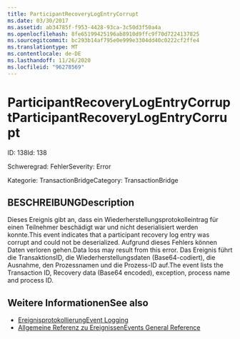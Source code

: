```yaml
---
title: ParticipantRecoveryLogEntryCorrupt
ms.date: 03/30/2017
ms.assetid: ab34785f-f953-4428-93ca-3c50d3f50a4a
ms.openlocfilehash: 8fe65199425196ab8910d9ffc9f70d7224137825
ms.sourcegitcommit: bc293b14af795e0e999e3304dd40c0222cf2ffe4
ms.translationtype: MT
ms.contentlocale: de-DE
ms.lasthandoff: 11/26/2020
ms.locfileid: "96278569"
---
```

# <a name="participantrecoverylogentrycorrupt"></a><span data-ttu-id="8a51e-102">ParticipantRecoveryLogEntryCorrupt</span><span class="sxs-lookup"><span data-stu-id="8a51e-102">ParticipantRecoveryLogEntryCorrupt</span></span>

<span data-ttu-id="8a51e-103">ID: 138</span><span class="sxs-lookup"><span data-stu-id="8a51e-103">Id: 138</span></span>  
  
 <span data-ttu-id="8a51e-104">Schweregrad: Fehler</span><span class="sxs-lookup"><span data-stu-id="8a51e-104">Severity: Error</span></span>  
  
 <span data-ttu-id="8a51e-105">Kategorie: TransactionBridge</span><span class="sxs-lookup"><span data-stu-id="8a51e-105">Category: TransactionBridge</span></span>  
  
## <a name="description"></a><span data-ttu-id="8a51e-106">BESCHREIBUNG</span><span class="sxs-lookup"><span data-stu-id="8a51e-106">Description</span></span>  

 <span data-ttu-id="8a51e-107">Dieses Ereignis gibt an, dass ein Wiederherstellungsprotokolleintrag für einen Teilnehmer beschädigt war und nicht deserialisiert werden konnte.</span><span class="sxs-lookup"><span data-stu-id="8a51e-107">This event indicates that a participant recovery log entry was corrupt and could not be deserialized.</span></span> <span data-ttu-id="8a51e-108">Aufgrund dieses Fehlers können Daten verloren gehen.</span><span class="sxs-lookup"><span data-stu-id="8a51e-108">Data loss may result from this error.</span></span> <span data-ttu-id="8a51e-109">Das Ereignis führt die TransaktionsID, die Wiederherstellungsdaten (Base64-codiert), die Ausnahme, den Prozessnamen und die Prozess-ID auf.</span><span class="sxs-lookup"><span data-stu-id="8a51e-109">The event lists the Transaction ID, Recovery data (Base64 encoded), exception, process name and process ID.</span></span>  
  
## <a name="see-also"></a><span data-ttu-id="8a51e-110">Weitere Informationen</span><span class="sxs-lookup"><span data-stu-id="8a51e-110">See also</span></span>

- [<span data-ttu-id="8a51e-111">Ereignisprotokollierung</span><span class="sxs-lookup"><span data-stu-id="8a51e-111">Event Logging</span></span>](index.md)
- [<span data-ttu-id="8a51e-112">Allgemeine Referenz zu Ereignissen</span><span class="sxs-lookup"><span data-stu-id="8a51e-112">Events General Reference</span></span>](events-general-reference.md)
